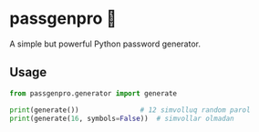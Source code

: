 ﻿# passgenpro 🔐

A simple but powerful Python password generator.

## Usage

```python
from passgenpro.generator import generate

print(generate())               # 12 simvolluq random parol
print(generate(16, symbols=False))  # simvollar olmadan
